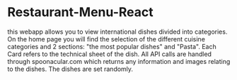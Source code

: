 # Restaurant-Menu-React
this webapp allows you to view international dishes divided into categories. On the home page you will find the selection of the different cuisine categories and 2 sections: "the most popular dishes" and "Pasta". Each Card refers to the technical sheet of the dish. All API calls are handled through spoonacular.com which returns any information and images relating to the dishes. The dishes are set randomly.
